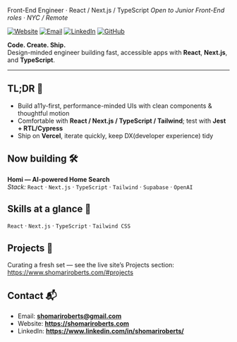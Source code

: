Front-End Engineer · React / Next.js / TypeScript
*Open to Junior Front-End roles · NYC / Remote*

[![Website](https://img.shields.io/badge/Website-shomariroberts.com-0A84FF)](https://shomariroberts.com)
[![Email](https://img.shields.io/badge/Email-shomariroberts%40gmail.com-D14836)](mailto:shomariroberts@gmail.com)
[![LinkedIn](https://img.shields.io/badge/LinkedIn-@shomariroberts-0A66C2)](https://www.linkedin.com/in/shomariroberts/)
[![GitHub](https://img.shields.io/badge/GitHub-@slroberts-181717)](https://github.com/slroberts)

**Code. Create. Ship.**  
Design-minded engineer building fast, accessible apps with **React**, **Next.js**, and **TypeScript**.

---

## TL;DR 🎯
- Build a11y-first, performance-minded UIs with clean components & thoughtful motion  
- Comfortable with **React / Next.js / TypeScript / Tailwind**; test with **Jest + RTL/Cypress**  
- Ship on **Vercel**, iterate quickly, keep DX(developer experience) tidy

## Now building 🛠️
**Homi — AI-powered Home Search**  
*Stack:* `React` · `Next.js` · `TypeScript` · `Tailwind` · `Supabase` · `OpenAI`

## Skills at a glance 🧰
`React` · `Next.js` · `TypeScript` · `Tailwind CSS`

## Projects 🚀
Curating a fresh set — see the live site’s Projects section:  
https://www.shomariroberts.com/#projects

## Contact 📬
- Email: **shomariroberts@gmail.com**  
- Website: **https://shomariroberts.com**  
- LinkedIn: **https://www.linkedin.com/in/shomariroberts/**
